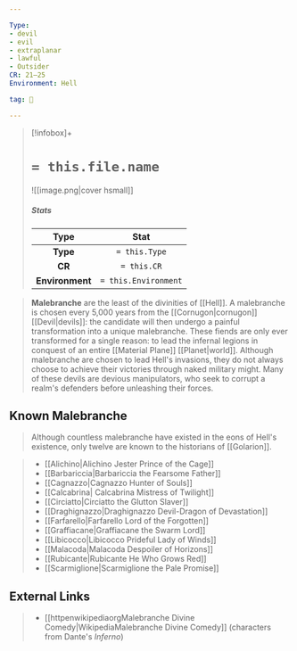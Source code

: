 ```yaml
---

Type:
- devil
- evil
- extraplanar
- lawful
- Outsider
CR: 21–25
Environment: Hell

tag: 👹

---
```


> [!infobox]+
> #  `= this.file.name`
> ![[image.png|cover hsmall]]
> ##### Stats
> Type | Stat |
> :---:|:---:|
> **Type** | `= this.Type` |
> **CR** | `= this.CR` |
> **Environment** | `= this.Environment` |



> **Malebranche** are the least of the divinities of [[Hell]]. A malebranche is chosen every 5,000 years from the [[Cornugon|cornugon]] [[Devil|devils]]: the candidate will then undergo a painful transformation into a unique malebranche. These fiends are only ever transformed for a single reason: to lead the infernal legions in conquest of an entire [[Material Plane]] [[Planet|world]]. Although malebranche are chosen to lead Hell's invasions, they do not always choose to achieve their victories through naked military might. Many of these devils are devious manipulators, who seek to corrupt a realm's defenders before unleashing their forces.


## Known Malebranche

> Although countless malebranche have existed in the eons of Hell's existence, only twelve are known to the historians of [[Golarion]].

> - [[Alichino|Alichino Jester Prince of the Cage]]
> - [[Barbariccia|Barbariccia the Fearsome Father]]
> - [[Cagnazzo|Cagnazzo Hunter of Souls]]
> - [[Calcabrina| Calcabrina Mistress of Twilight]]
> - [[Circiatto|Circiatto the Glutton Slaver]]
> - [[Draghignazzo|Draghignazzo Devil-Dragon of Devastation]]
> - [[Farfarello|Farfarello Lord of the Forgotten]]
> - [[Graffiacane|Graffiacane the Swarm Lord]]
> - [[Libicocco|Libicocco Prideful Lady of Winds]]
> - [[Malacoda|Malacoda Despoiler of Horizons]]
> - [[Rubicante|Rubicante He Who Grows Red]]
> - [[Scarmiglione|Scarmiglione the Pale Promise]]



## External Links

> - [[httpenwikipediaorgMalebranche Divine Comedy|WikipediaMalebranche Divine Comedy]] (characters from Dante's *Inferno*)






